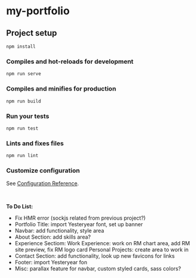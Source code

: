 # my-portfolio

## Project setup
```
npm install
```

### Compiles and hot-reloads for development
```
npm run serve
```

### Compiles and minifies for production
```
npm run build
```

### Run your tests
```
npm run test
```

### Lints and fixes files
```
npm run lint
```

### Customize configuration
See [Configuration Reference](https://cli.vuejs.org/config/).

<br>

<strong>To Do List:</strong>

- Fix HMR error (sockjs related from previous project?)
- Portfolio Title: import Yesteryear font, set up banner
- Navbar: add functionality, style area
- About Section: add skills area?
- Experience Sectiom: 
    Work Experience: work on RM chart area, add RM site preview, fix RM logo card
    Personal Projects: create area to work in
- Contact Section: add functionality, look up new favicons for links
- Footer: import Yesteryear fon
- Misc: parallax feature for navbar, custom styled cards, sass colors?
